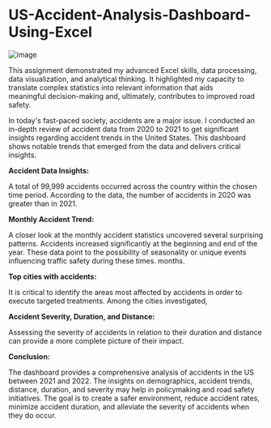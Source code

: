 # US-Accident-Analysis-Dashboard-Using-Excel
![image](https://thumbs.dreamstime.com/b/car-accident-road-30775166.jpg)

This assignment demonstrated my advanced Excel skills, data processing, data visualization, and analytical thinking. It highlighted my capacity to translate complex statistics into relevant information that aids meaningful decision-making and, ultimately, contributes to improved road safety.

In today's fast-paced society, accidents are a major issue. I conducted an in-depth review of accident data from 2020 to 2021 to get significant insights regarding accident trends in the United States. This dashboard shows notable trends that emerged from the data and delivers critical insights.

**Accident Data Insights:**

A total of 99,999 accidents occurred across the country within the chosen time period. According to the data, the number of accidents in 2020 was greater than in 2021.

**Monthly Accident Trend:**

A closer look at the monthly accident statistics uncovered several surprising patterns. Accidents increased significantly at the beginning and end of the year. These data point to the possibility of seasonality or unique events influencing traffic safety during these times. months.

**Top cities with accidents:**

It is critical to identify the areas most affected by accidents in order to execute targeted treatments. Among the cities investigated,

**Accident Severity, Duration, and Distance:**

Assessing the severity of accidents in relation to their duration and distance can provide a more complete picture of their impact.

**Conclusion:**

The dashboard provides a comprehensive analysis of accidents in the US between 2021 and 2022. The insights on demographics, accident trends, distance, duration, and severity may help in policymaking and road safety initiatives. The goal is to create a safer environment, reduce accident rates, minimize accident duration, and alleviate the severity of accidents when they do occur.

